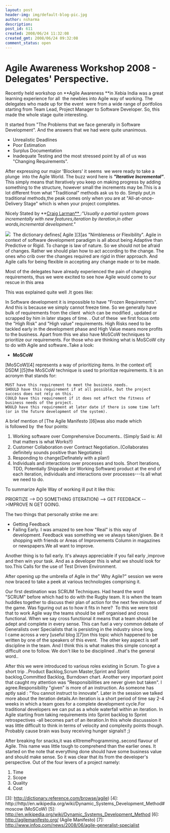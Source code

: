 ```yaml
---
layout: post
header-img: img/default-blog-pic.jpg
author: nsharma
description: 
post_id: 611
created: 2008/06/24 11:32:08
created_gmt: 2008/06/24 09:32:08
comment_status: open
---
```


# Agile Awareness Workshop 2008 - Delegates' Perspective.

Recently held workshop on **Agile Awareness **in Xebia India was a great learning experience for all  the newbies into Agile way of working. The delegates who made up for the event  were from a wide range of portfolios starting from Team Lead, Project Manager to Software Developer. So, this made the whole stage quite interesting.

It started from "The Problems that we face generally in Software Development". And the answers that we had were quite unanimous. 

  * Unrealistic Deadlines
  * Poor Estimation
  * Surplus Documentation
  * Inadequate Testing
and the most stressed point by all of us was "Changing Requirements".

After expressing our major 'Blockers' it seems  we were ready to take a plunge  into the Agile World. The buzz word here is _**"Iterative Incremental"**_. This simply means that Iteratively you keep on making progress by adding something to the structure, however small the increments may be.This is a lot different from what "Traditional" methods ask us to do. Simply put,in traditional methods,the peak comes only when you are at "All-at-once-Delivery Stage" which is when your project completes.

Nicely Stated by **[Craig Larman** ][1]_:"Usually a partial system grows incrementally with new features,iteration by iteration,in other words,incremental development."_

![][2]  The dictionary defines[ Agile ][3]as "Nimbleness or Flexibility". Agile in context of software development paradigm is all about being Adaptive than Predictive or Rigid. To change is law of nature. So we should not be afraid of changes. Rather we should plan how to act according to the change. The ones who crib over the changes required are rigid in thier approach. And Agile calls for being flexible in accepting any change made or to be made.

Most of the delegates have already experienced the pain of changing requirements, thus we were excited to see how Agile would come to our rescue in this area

This was explained quite well .It goes like:

In Software development it is impossible to have "Frozen Requirements". And this is because we simply cannot freeze time. So we generally have bulk of requirements from the client  which can be modified , updated or scrapped by him in later stages of time. . Out of these  we first focus onto the "High Risk" and "High value" requirements. High Risks need to be tackled early in the development phase and High Value means more profits to the business. Apart from this we also have MoSCoW techniques to prioritize our requirements. For those who are thinking what is MoSCoW city to do with Agile and software..Take a look: 

  * **MoSCoW**

[MoSCoW][4] represents a way of prioritizing items. In the context of[ DSDM ][5]the MoSCoW technique is used to prioritize requirements. It is an acronym that stands for:

    MUST have this requirement to meet the business needs.
    SHOULD have this requirement if at all possible, but the project success does not rely on this.
    COULD have this requirement if it does not affect the fitness of business needs of the project.
    WOULD have this requirement at later date if there is some time left (or in the future development of the system).
A brief mention of [The Agile Manifesto ][6]was also made which is followed by  the four points: 

  1. Working software over Comprehensive Documents.. (Simply Said is: All that matters is what Works!!)
  2. Customer Collaboration over Contract Negotiation..(Collaborates definitely sounds positive than Negotiates)
  3. Responding to change(Definately with a plan!)
  4. Individuals and interactions over processes and tools.
Short Iterations, TDD, Potentially Shippable (or Working Software) product at the end of each iteration, individuals and interactions over processes---Is all what we need to do.

To summarize Agile Way of working ill put it like this:

PRIORTIZE --> DO SOMETHING (ITERATION) --> GET FEEDBACK -->IMPROVE N GET GOING.

The two things that personally strike me are: 

  * Getting Feedback
  * Failing Early.
I was amazed to see how "Real" is this way of development. Feedback was something we ve always taken/given. Be it shopping with friends or Areas of Improvements Column in magazines or newspapers.We all want to improve.

Another thing is to fail early. It's always appreciable if you fail early ,improve and then win your task. And as a developer this is what we should look for too.This Calls for the use of Test Driven Environment.

After opening up the umbrella of Agile in the" Why Agile?" session we were now braced to take a peek at various technologies comprising it.

Our first destination was SCRUM Techniques. Had heard the word "SCRUM" before which had to do with the Rugby team. It is when the team huddles together to discuss their plan of action for the next few minutes of the game. Was figuring out as to how it fits in here?  To this we were told that to work Agile way the teams should be self organised and cross functional. When we say cross functional it means that a team should be adept and complete in every sense. This can fuel a very common debate of Generalists over Specialists that is persisting in the industry since long. I came across a very [useful blog ][7]on this topic which happened to be written by one of the speakers of this event.  The other key aspect is self discipline in the team. And I think this is what makes this simple concept a difficult one to follow. We don't like to be disciplined ..that's the general word..

After this we were introduced to various roles existing in Scrum. To give a short trip ..Product Backlog,Scrum Master,Sprint and Sprint backlog,Committed Backlog, Burndown chart. Another very important point that caught my attention was "Responsibilities are never given but taken". I agree.Responsibility "given" is more of an instruction. As someone has aptly said : "You cannot instruct to innovate". Later in the session we talked more about the iteration details.An iteration is a short period of time say 2-4 weeks in which a team goes for a complete development cycle.For traditional developers we can put as a whole waterfall within an iteration. In Agile starting from taking requirements into Sprint backlog to Sprint retrospectives -all becomes part of an iteration.In this whole discusssion it was little difficult to think in terms of velocity and complexity points though. Probably cause brain was busy receiving hunger signals!! ;)

After breaking for snacks,it was eXtremeProgramming..second flavour of Agile. This name was little tough to comprehend than the earlier ones. It started on the note that everything done should have some business value and should make sense. So it was clear that its from the developer's perspective. Out of the four levers of a project namely: 

  1. Time
  2. Scope
  3. Quality
  4. Cost

   [1]: http://en.wikipedia.org/wiki/Craig_Larman
   [2]: http://blog.xebia.com/wp-content/uploads/2008/06/adaptivevspredictive-300x192.jpg
   [3]: http://dictionary.reference.com/browse/agile)
   [4]: http://http//en.wikipedia.org/wiki/Dynamic_Systems_Development_Method#moscow (MoSCoW)
   [5]: http://en.wikipedia.org/wiki/Dynamic_Systems_Development_Method
   [6]: http://agilemanifesto.org/ (Agile Manifesto)
   [7]: http://www.infoq.com/news/2008/06/agile-generalist-specialist